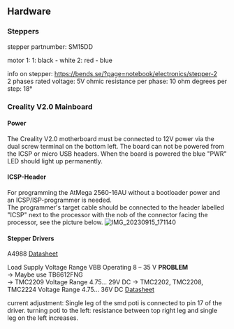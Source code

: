
## Hardware
### Steppers
stepper partnumber: SM15DD

motor 1: 
1: black - white
2: red - blue

info on stepper: https://bends.se/?page=notebook/electronics/stepper-2  
2 phases
rated voltage: 5V
ohmic resistance per phase: 10 ohm
degrees per step: 18°

### Creality V2.0 Mainboard

#### Power
The Creality V2.0 motherboard must be connected to 12V power via the dual screw terminal on the bottom left.
The board can not be powered from the ICSP or micro USB headers.
When the board is powered the blue "PWR" LED should light up permanently.

#### ICSP-Header

For programming the AtMega 2560-16AU without a bootloader power and an ICSP/ISP-programmer is needed.  
The programmer's target cable should be connected to the header labelled "ICSP" next to the processor with the nob of the connector facing the processor, see the picture below.
![IMG_20230915_171140](https://github.com/Jajaho/Durstloeschinator/assets/28218941/cf5f08ae-c136-44af-a5f7-e77eaf539c6f)


#### Stepper Drivers
A4988
[Datasheet](https://www.pololu.com/file/0J450/a4988_DMOS_microstepping_driver_with_translator.pdf)

Load Supply Voltage Range VBB Operating 8 – 35 V **PROBLEM**  
-> Maybe use TB6612FNG  
-> TMC2209 Voltage Range 4.75… 29V DC
-> TMC2202, TMC2208, TMC2224 Voltage Range 4.75… 36V DC [Datasheet](https://www.analog.com/media/en/technical-documentation/data-sheets/TMC2202_TMC2208_TMC2224_datasheet_rev1.14.pdf)

current adjustment:
Single leg of the smd poti is connected to pin 17 of the driver.
turning poti to the left: resistance between top right leg and single leg on the left increases.